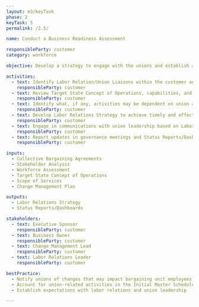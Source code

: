 ```yaml
---
layout: m3/keyTask
phase: 2
keyTask: 5
permalink: /2.5/

name: Conduct a Business Readiness Assessment

responsibleParty: customer
category: workforce

objective: Develop a strategy to engage with the unions and establish a relationship with the labor relations and/or unions to understand Collective Bargaining Agreements.

activities:
  - text: Identify Labor Relation/Union Liaisons within the customer agency
    responsibleParty: customer
  - text: Review Target State Concept of Operations, capabilities, and previously completed Workforce Assessment to identify potential impacts on Collective Bargaining Agreements
    responsibleParty: customer
  - text: Identify what, if any, activities may be dependent on union approval (e.g., impact of implementation)
    responsibleParty: customer
  - text: Develop Labor Relations Strategy to achieve timely and effective negotiations with unions and begin documenting necessary information to communicate to Labor Relations
    responsibleParty: customer
  - text: Engage in communications with union leadership based on Labor Relations Strategy
    responsibleParty: customer
  - text: Report updates in governance meetings and Status Reports/Dashboards, informing QSMOs as necessary
    responsibleParty: customer 

inputs:
  - Collective Bargaining Agreements
  - Stakeholder Analysis
  - Workforce Assessment
  - Target State Concept of Operations
  - Scope of Services
  - Change Management Plan

outputs:
  - Labor Relations Strategy
  - Status Reports/Dashboards 

stakeholders:
  - text: Executive Sponsor
    responsibleParty: customer
  - text: Business Owner
    responsibleParty: customer
  - text: Change Management Lead
    responsibleParty: customer
  - text: Labor Relations Leader
    responsibleParty: customer

bestPractice:
  - Notify unions of changes that may impact bargaining unit employees as well as potential changes of their work
  - Account for union-related activities in the Initial Master Schedule and building dependencies for change management activities (e.g., communications, training) 
  - Establish expectations with labor relations and union leadership

---
```


